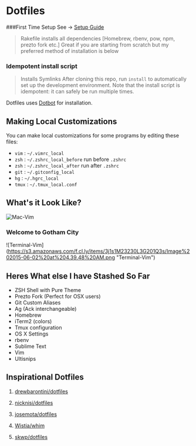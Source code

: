 Dotfiles 
=========

###First Time Setup See -> [Setup Guide](https://github.com/bradbergeron-us/dotfiles/blob/master/setup.md)
> Rakefile installs all dependencies [Homebrew, rbenv, pow, npm, prezto fork etc.] 
> Great if you are starting from scratch but my preferred method of installation is below

### Idempotent install script
> Installs Symlinks
After cloning this repo, run `install` to automatically set up the development environment. Note that the install script is idempotent: it can safely be run multiple times.

Dotfiles uses [Dotbot](https://github.com/anishathalye/dotbot) for installation.

Making Local Customizations
---------------------------

You can make local customizations for some programs by editing these files:

* `vim` : `~/.vimrc_local`
* `zsh` : `~/.zshrc_local_before` run before `.zshrc`
* `zsh` : `~/.zshrc_local_after` run after `.zshrc`
* `git` : `~/.gitconfig_local`
* `hg` : `~/.hgrc_local`
* `tmux` : `~/.tmux_local.conf`

What's it Look Like?
---------------------------
![Mac-Vim](https://s3.amazonaws.com/f.cl.ly/items/3F343Q0H3q0e2x3U3x1l/Image%202015-06-02%20at%204.30.02%20AM.png "Mac-Vim Setup")

### Welcome to Gotham City

![Terminal-Vim] (https://s3.amazonaws.com/f.cl.ly/items/3j1s1M23230L3G201Q3s/Image%202015-06-02%20at%204.39.48%20AM.png "Terminal-Vim")

Heres What else I have Stashed So Far
-------------------------------------------------------------
- ZSH Shell with Pure Theme
- Prezto Fork (Perfect for OSX users)
- Git Custom Aliases
- Ag (Ack interchangeable)
- Homebrew
- iTerm2 (colors)
- Tmux configuration
- OS X Settings
- rbenv
- Sublime Text
- Vim
- Ultisnips


Inspirational Dotfiles
----------------------

1. [drewbarontini/dotfiles](https://github.com/drewbarontini/dotfiles)

2. [nicknisi/dotfiles](https://github.com/nicknisi/dotfiles)

3. [josemota/dotfiles](https://github.com/josemota/dotfiles)

4. [Wistia/whim](https://github.com/wistia/whim)

5. [skwp/dotfiles](https://github.com/skwp/dotfiles)
